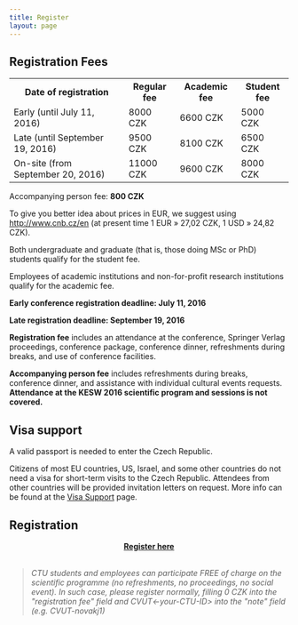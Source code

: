 ```yaml
---
title: Register
layout: page
---
```


## Registration Fees

<table>
    <tr><th>Date of registration</th><th>Regular fee</th><th>Academic fee</th><th>Student fee</th></tr>
    <tr><td>Early (until July 11, 2016)</td><td>8000 CZK</td><td>6600 CZK</td><td>5000 CZK</td></tr>
    <tr><td>Late (until September 19, 2016)</td><td>9500 CZK</td><td>8100 CZK</td><td>6500 CZK</td></tr>
    <tr><td>On-site (from September 20, 2016)</td><td>11000 CZK</td><td>9600 CZK</td><td>8000 CZK</td></tr>
</table>

Accompanying person fee: **800 CZK**

To give you better idea about prices in EUR, we suggest using <a href="http://www.cnb.cz/en">http://www.cnb.cz/en</a> (at present time 1 EUR » 27,02 CZK, 1 USD » 24,82 CZK).

<p class="text-justify">Both undergraduate and graduate (that is, those doing MSc or PhD) students qualify for the student fee.</p>

<p class="text-justify">Employees of academic institutions and non-for-profit research institutions qualify for the academic fee.</p>

**Early conference registration deadline: July 11, 2016**

**Late registration deadline: September 19, 2016**

<p class="text-justify"><b>Registration fee</b> includes an attendance at the conference, Springer Verlag proceedings, conference package, conference dinner, refreshments during breaks, and use of conference facilities.</p>

<p class="text-justify"><b>Accompanying person fee</b> includes refreshments during breaks, conference dinner, and assistance with individual cultural events requests. <b>Attendance at the KESW 2016 scientific program and sessions is not covered.</b></p>

## Visa support

<p class="text-justify">A valid passport is needed to enter the Czech Republic.</p>

<p class="text-justify">Citizens of most EU countries, US, Israel, and some other countries do not need a visa for short-term visits to the Czech Republic. Attendees from other countries will be provided invitation letters on request. More info can be found at the <a href="{{ site.url }}/registration/visa">Visa Support</a> page.</p>

## Registration

<center><b><a href="https://secure.action-m.com/kesw2016-form/">Register here</a></b></center>

<br/>
<blockquote>
<i>CTU students and employees can participate FREE of charge on the scientific programme (no refreshments, no proceedings, no social event). In such case, please register normally, filling 0 CZK into the "registration fee" field and CVUT<-your-CTU-ID> into the "note" field (e.g. CVUT-novakj1)</i>
</blockquote>